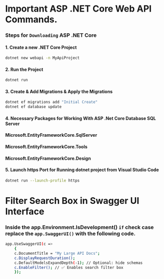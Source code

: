 # Important ASP .NET Core Web API Commands. 

### Steps for `Downloading` ASP .NET Core 

#### 1. Create a new .NET Core Project 
```bash 
dotnet new webapi -n MyApiProject
```

#### 2. Run the Project 
```bash 
dotnet run 
```

#### 3. Create & Add Migrations &  Apply the Migrations 
```bash
dotnet ef migrations add "Initial Create"
dotnet ef database update
```



#### 4. Necessary Packages for Working With ASP .Net Core Database SQL Server 
#### Microsoft.EntityFrameworkCore.SqlServer
#### Microsoft.EntityFrameworkCore.Tools
#### Microsoft.EntityFrameworkCore.Design

#### 5. Launch https Port for Running dotnet project from Visual Studio Code
```bash 
dotnet run --launch-profile https
```

# Filter Search Box in Swagger UI Interface 
### Inside the app.Environment.IsDevelopment() `if` check case replace the `app.SwaggerUI()` with the following code. 
```bash 
app.UseSwaggerUI(c =>
    {
    c.DocumentTitle = "My Large API Docs";
    c.DisplayRequestDuration();
    c.DefaultModelsExpandDepth(-1); // Optional: hide schemas
    c.EnableFilter(); // ✅ Enables search filter box
    });
```